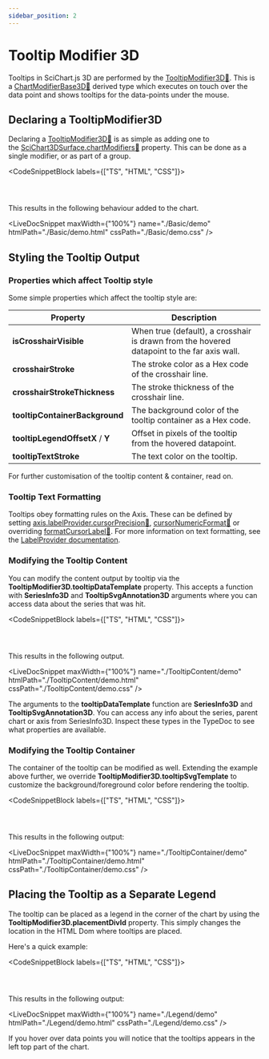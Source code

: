 ```yaml
---
sidebar_position: 2
---
```


# Tooltip Modifier 3D

Tooltips in SciChart.js 3D are performed by the [TooltipModifier3D:blue_book:](https://www.scichart.com/documentation/js/current/typedoc/classes/tooltipmodifier3d.html). This is a [ChartModifierBase3D:blue_book:](https://www.scichart.com/documentation/js/current/typedoc/classes/chartmodifierbase3d.html) derived type which executes on touch over the data point and shows tooltips for the data-points under the mouse.

Declaring a TooltipModifier3D
-----------------------------

Declaring a [TooltipModifier3D:blue_book:](https://www.scichart.com/documentation/js/current/typedoc/classes/tooltipmodifier3d.html) is as simple as adding one to the [SciChart3DSurface.chartModifiers:blue_book:](https://www.scichart.com/documentation/js/current/typedoc/classes/orbitmodifier3d.html) property. This can be done as a single modifier, or as part of a group.

<CodeSnippetBlock labels={["TS", "HTML", "CSS"]}>
```ts {} showLineNumbers file=./Basic/demo.ts start=region_A_start end=region_A_end
```
```html showLineNumbers file=./Basic/demo.html
```
```css showLineNumbers file=./Basic/demo.css
```
</CodeSnippetBlock>

This results in the following behaviour added to the chart.

<LiveDocSnippet maxWidth={"100%"} name="./Basic/demo" htmlPath="./Basic/demo.html" cssPath="./Basic/demo.css" />

Styling the Tooltip Output
--------------------------

### Properties which affect Tooltip style

Some simple properties which affect the tooltip style are:

| Property | Description |
|----------|-------------|
| **isCrosshairVisible** | When true (default), a crosshair is drawn from the hovered datapoint to the far axis wall. |
| **crosshairStroke** | The stroke color as a Hex code of the crosshair line. |
| **crosshairStrokeThickness** | The stroke thickness of the crosshair line. |
| **tooltipContainerBackground** | The background color of the tooltip container as a Hex code. |
| **tooltipLegendOffsetX** / **Y** | Offset in pixels of the tooltip from the hovered datapoint. |
| **tooltipTextStroke** | The text color on the tooltip. |

For further customisation of the tooltip content & container, read on.

### Tooltip Text Formatting

Tooltips obey formatting rules on the Axis. These can be defined by setting [axis.labelProvider.cursorPrecision:blue_book:](https://www.scichart.com/documentation/js/current/typedoc/classes/labelprovider.html), [cursorNumericFormat:blue_book:](https://www.scichart.com/documentation/js/current/typedoc/classes/labelprovider.html#cursornumericformat) or overriding [formatCursorLabel:blue_book:](https://www.scichart.com/documentation/js/current/typedoc/classes/labelprovider.html#formatcursorlabel). For more information on text formatting, see the [LabelProvider documentation](/docs/3d-charts/axis-3d-api/axis-3d-text-label-formatting/index.md).

### Modifying the Tooltip Content

You can modify the content output by tooltip via the **TooltipModifier3D.tooltipDataTemplate** property. This accepts a function with **SeriesInfo3D** and **TooltipSvgAnnotation3D** arguments where you can access data about the series that was hit.

<CodeSnippetBlock labels={["TS", "HTML", "CSS"]}>
```ts {} showLineNumbers file=./TooltipContent/demo.ts start=region_A_start end=region_A_end
```
```html showLineNumbers file=./TooltipContent/demo.html
```
```css showLineNumbers file=./TooltipContent/demo.css
```
</CodeSnippetBlock>

This results in the following output.

<LiveDocSnippet maxWidth={"100%"} name="./TooltipContent/demo" htmlPath="./TooltipContent/demo.html" cssPath="./TooltipContent/demo.css" />

The arguments to the **tooltipDataTemplate** function are **SeriesInfo3D** and **TooltipSvgAnnotation3D**. You can access any info about the series, parent chart or axis from SeriesInfo3D. Inspect these types in the TypeDoc to see what properties are available.

### Modifying the Tooltip Container

The container of the tooltip can be modified as well. Extending the example above further, we override **TooltipModifier3D.tooltipSvgTemplate** to customize the background/foreground color before rendering the tooltip.

<CodeSnippetBlock labels={["TS", "HTML", "CSS"]}>
```ts {} showLineNumbers file=./TooltipContainer/demo.ts start=region_A_start end=region_A_end
```
```html showLineNumbers file=./TooltipContainer/demo.html
```
```css showLineNumbers file=./TooltipContainer/demo.css
```
</CodeSnippetBlock>

This results in the following output:

<LiveDocSnippet maxWidth={"100%"} name="./TooltipContainer/demo" htmlPath="./TooltipContainer/demo.html" cssPath="./TooltipContainer/demo.css" />

Placing the Tooltip as a Separate Legend
----------------------------------------

The tooltip can be placed as a legend in the corner of the chart by using the **TooltipModifier3D.placementDivId** property. This simply changes the location in the HTML Dom where tooltips are placed.

Here's a quick example:

<CodeSnippetBlock labels={["TS", "HTML", "CSS"]}>
```ts {} showLineNumbers file=./Legend/demo.ts start=region_A_start end=region_A_end
```
```html showLineNumbers file=./Legend/demo.html
```
```css showLineNumbers file=./Legend/demo.css
```
</CodeSnippetBlock>

This results in the following output:

<LiveDocSnippet maxWidth={"100%"} name="./Legend/demo" htmlPath="./Legend/demo.html" cssPath="./Legend/demo.css" />

If you hover over data points you will notice that the tooltips appears in the left top part of the chart.
